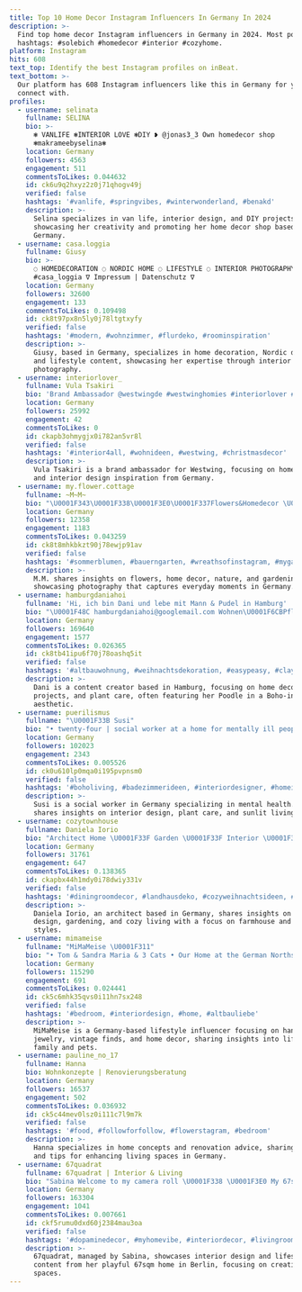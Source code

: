 ```yaml
---
title: Top 10 Home Decor Instagram Influencers In Germany In 2024
description: >-
  Find top home decor Instagram influencers in Germany in 2024. Most popular
  hashtags: #solebich #homedecor #interior #cozyhome.
platform: Instagram
hits: 608
text_top: Identify the best Instagram profiles on inBeat.
text_bottom: >-
  Our platform has 608 Instagram influencers like this in Germany for you to
  connect with.
profiles:
  - username: selinata
    fullname: SELINA
    bio: >-
      ❃ VANLIFE ❃INTERIOR LOVE ❃DIY ❥ @jonas3_3 Own homedecor shop
      ❃makrameebyselina❃
    location: Germany
    followers: 4563
    engagement: 511
    commentsToLikes: 0.044632
    id: ck6u9q2hxyz2z0j71qhogv49j
    verified: false
    hashtags: '#vanlife, #springvibes, #winterwonderland, #benakd'
    description: >-
      Selina specializes in van life, interior design, and DIY projects,
      showcasing her creativity and promoting her home decor shop based in
      Germany.
  - username: casa.loggia
    fullname: Giusy
    bio: >-
      ◌ HOMEDECORATION ◌ NORDIC HOME ◌ LIFESTYLE ◌ INTERIOR PHOTOGRAPHY
      #casa_loggia ∇ Impressum | Datenschutz ∇
    location: Germany
    followers: 32600
    engagement: 133
    commentsToLikes: 0.109498
    id: ck8t97px8n5ly0j78ltgtxyfy
    verified: false
    hashtags: '#modern, #wohnzimmer, #flurdeko, #roominspiration'
    description: >-
      Giusy, based in Germany, specializes in home decoration, Nordic design,
      and lifestyle content, showcasing her expertise through interior
      photography.
  - username: interiorlover_
    fullname: Vula Tsakiri
    bio: 'Brand Ambassador @westwingde #westwinghomies #interiorlover #homedecor'
    location: Germany
    followers: 25992
    engagement: 42
    commentsToLikes: 0
    id: ckapb3ohmygjx0i782an5vr8l
    verified: false
    hashtags: '#interior4all, #wohnideen, #westwing, #christmasdecor'
    description: >-
      Vula Tsakiri is a brand ambassador for Westwing, focusing on home decor
      and interior design inspiration from Germany.
  - username: my.flower.cottage
    fullname: ~M~M~
    bio: "\U0001F343\U0001F338\U0001F3E0\U0001F337Flowers&Homedecor \U0001F33E\U0001F3E1\U0001F331\U0001F33ENature&Garden \U0001F4F7Photograhpylover❤️ \U0001F54AEnjoy every moment of life\U0001F54A"
    location: Germany
    followers: 12358
    engagement: 1183
    commentsToLikes: 0.043259
    id: ck8t8mhkbkzt90j78ewjp91av
    verified: false
    hashtags: '#sommerblumen, #bauerngarten, #wreathsofinstagram, #mygarden'
    description: >-
      M.M. shares insights on flowers, home decor, nature, and gardening while
      showcasing photography that captures everyday moments in Germany.
  - username: hamburgdaniahoi
    fullname: 'Hi, ich bin Dani und lebe mit Mann & Pudel in Hamburg'
    bio: "\U0001F48C hamburgdaniahoi@googlemail.com Wohnen\U0001F6CB️Pflanzen\U0001FAB4Diy\U0001F9F6Pudel\U0001F436Hund\U0001FABDBoho UGC All Pics are mine"
    location: Germany
    followers: 169640
    engagement: 1577
    commentsToLikes: 0.026365
    id: ck8tb41ipu6f70j78oashq5it
    verified: false
    hashtags: '#altbauwohnung, #weihnachtsdekoration, #easypeasy, #clayflowers'
    description: >-
      Dani is a content creator based in Hamburg, focusing on home decor, DIY
      projects, and plant care, often featuring her Poodle in a Boho-inspired
      aesthetic.
  - username: puerilismus
    fullname: "\U0001F33B Susi"
    bio: "• twenty-four | social worker at a home for mentally ill people • in love with interior \U0001F3E0 plants \U0001F33F & the sun \U0001F31E"
    location: Germany
    followers: 102023
    engagement: 2343
    commentsToLikes: 0.005526
    id: ck0u610lp0mqa0i195pvpnsm0
    verified: false
    hashtags: '#boholiving, #badezimmerideen, #interiordesigner, #homeinspo'
    description: >-
      Susi is a social worker in Germany specializing in mental health. She
      shares insights on interior design, plant care, and sunlit living spaces.
  - username: cozytownhouse
    fullname: Daniela Iorio
    bio: "Architect Home \U0001F33F Garden \U0001F33F Interior \U0001F33F Deko \U0001F33FFarmhouseliving \U0001F33F Landhausstil \U0001F33F Cozy living \U0001F33F Pets \U0001F33F Lifestyle Contact: dani.iorio.4@gmail.com"
    location: Germany
    followers: 31761
    engagement: 647
    commentsToLikes: 0.138365
    id: ckapbx44h1mdy0i78dwiy331v
    verified: false
    hashtags: '#diningroomdecor, #landhausdeko, #cozyweihnachtsideen, #landhausliving'
    description: >-
      Daniela Iorio, an architect based in Germany, shares insights on home
      design, gardening, and cozy living with a focus on farmhouse and cottage
      styles.
  - username: mimameise
    fullname: "MiMaMeise \U0001F311"
    bio: "• Tom & Sandra Maria & 3 Cats • Our Home at the German Northsea \U0001F30A ☛ Handmade Jewelry & Vintage Finds Shop ✉️ mimameise@web.de"
    location: Germany
    followers: 115290
    engagement: 691
    commentsToLikes: 0.024441
    id: ck5c6mhk35qvs0i11hn7sx248
    verified: false
    hashtags: '#bedroom, #interiordesign, #home, #altbauliebe'
    description: >-
      MiMaMeise is a Germany-based lifestyle influencer focusing on handmade
      jewelry, vintage finds, and home decor, sharing insights into life with
      family and pets.
  - username: pauline_no_17
    fullname: Hanna
    bio: Wohnkonzepte | Renovierungsberatung
    location: Germany
    followers: 16537
    engagement: 502
    commentsToLikes: 0.036932
    id: ck5c44mev0lsz0i111c7l9m7k
    verified: false
    hashtags: '#food, #followforfollow, #flowerstagram, #bedroom'
    description: >-
      Hanna specializes in home concepts and renovation advice, sharing insights
      and tips for enhancing living spaces in Germany.
  - username: 67quadrat
    fullname: 67quadrat | Interior & Living
    bio: "Sabina Welcome to my camera roll \U0001F338 \U0001F3E0 My 67sqm playful home in Berlin"
    location: Germany
    followers: 163304
    engagement: 1041
    commentsToLikes: 0.007661
    id: ckf5rumu0dxd60j2384mau3oa
    verified: false
    hashtags: '#dopaminedecor, #myhomevibe, #interiordecor, #livingroomstyle'
    description: >-
      67quadrat, managed by Sabina, showcases interior design and lifestyle
      content from her playful 67sqm home in Berlin, focusing on creative living
      spaces.
---
```


